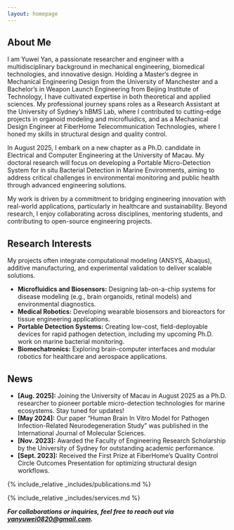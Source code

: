 ```yaml
---
layout: homepage
---
```


## About Me

I am Yuwei Yan, a passionate researcher and engineer with a multidisciplinary background in mechanical engineering, biomedical technologies, and innovative design. Holding a Master’s degree in Mechanical Engineering Design from the University of Manchester and a Bachelor’s in Weapon Launch Engineering from Beijing Institute of Technology, I have cultivated expertise in both theoretical and applied sciences. My professional journey spans roles as a Research Assistant at the University of Sydney’s hBMS Lab, where I contributed to cutting-edge projects in organoid modeling and microfluidics, and as a Mechanical Design Engineer at FiberHome Telecommunication Technologies, where I honed my skills in structural design and quality control.

In August 2025, I embark on a new chapter as a Ph.D. candidate in Electrical and Computer Engineering at the University of Macau. My doctoral research will focus on developing a Portable Micro-Detection System for in situ Bacterial Detection in Marine Environments, aiming to address critical challenges in environmental monitoring and public health through advanced engineering solutions.

My work is driven by a commitment to bridging engineering innovation with real-world applications, particularly in healthcare and sustainability. Beyond research, I enjoy collaborating across disciplines, mentoring students, and contributing to open-source engineering projects.

## Research Interests

My projects often integrate computational modeling (ANSYS, Abaqus), additive manufacturing, and experimental validation to deliver scalable solutions.

- **Microfluidics and Biosensors:** Designing lab-on-a-chip systems for disease modeling (e.g., brain organoids, retinal models) and environmental diagnostics.
- **Medical Robotics:** Developing wearable biosensors and bioreactors for tissue engineering applications.
- **Portable Detection Systems:** Creating low-cost, field-deployable devices for rapid pathogen detection, including my upcoming Ph.D. work on marine bacterial monitoring.
- **Biomechatronics:** Exploring brain-computer interfaces and modular robotics for healthcare and aerospace applications.

## News

- **[Aug. 2025]:** Joining the University of Macau in August 2025 as a Ph.D. researcher to pioneer portable micro-detection technologies for marine ecosystems. Stay tuned for updates!
-  **[May 2024]:** Our paper “Human Brain In Vitro Model for Pathogen Infection-Related Neurodegeneration Study” was published in the International Journal of Molecular Sciences.
- **[Nov. 2023]:** Awarded the Faculty of Engineering Research Scholarship by the University of Sydney for outstanding academic performance.
- **[Sept. 2023]:** Received the First Prize at FiberHome’s Quality Control Circle Outcomes Presentation for optimizing structural design workflows.

{% include_relative _includes/publications.md %}

{% include_relative _includes/services.md %}

***For collaborations or inquiries, feel free to reach out via yanyuwei0820@gmail.com.***

